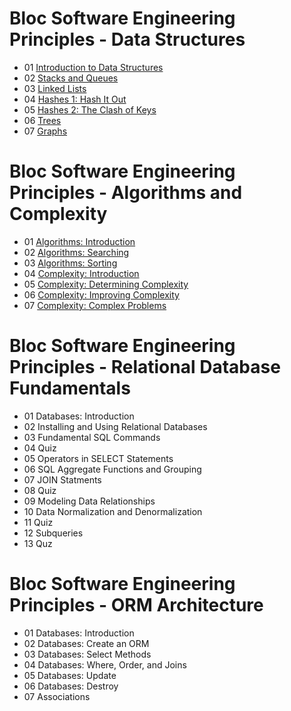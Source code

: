 # Bloc Software Engineering Principles - Data Structures

- 01 [Introduction to Data Structures](https://github.com/OTR500miles2go/sep-assignments/tree/master/01-data-structures/01-introduction-to-data-structures)
- 02 [Stacks and Queues](https://github.com/OTR500miles2go/sep-assignments/tree/master/01-data-structures/02-stacks-and-queues)
- 03 [Linked Lists](https://github.com/OTR500miles2go/sep-assignments/tree/master/01-data-structures/03-linked-lists)
- 04 [Hashes 1: Hash It Out](https://github.com/OTR500miles2go/sep-assignments/tree/master/01-data-structures/04-hashes-part-1)
- 05 [Hashes 2: The Clash of Keys](https://github.com/OTR500miles2go/sep-assignments/tree/master/01-data-structures/05-hashes-part-2)
- 06 [Trees](https://github.com/OTR500miles2go/sep-assignments/tree/master/01-data-structures/06-trees)
- 07 [Graphs](https://github.com/OTR500miles2go/sep-assignments/tree/master/01-data-structures/07-graphs)

# Bloc Software Engineering Principles - Algorithms and Complexity

- 01 [Algorithms: Introduction](https://github.com/OTR500miles2go/sep-assignments/tree/master/02-algorithms-complexity/01-algorithms-introduction)
- 02 [Algorithms: Searching](https://github.com/OTR500miles2go/sep-assignments/tree/master/02-algorithms-complexity/02-algorithms-searching)
- 03 [Algorithms: Sorting](https://github.com/OTR500miles2go/sep-assignments/tree/master/02-algorithms-complexity/03-algorithms-sorting)
- 04 [Complexity: Introduction](https://github.com/OTR500miles2go/sep-assignments/tree/master/02-algorithms-complexity/04-complexity-introduction)
- 05 [Complexity: Determining Complexity](https://github.com/OTR500miles2go/sep-assignments/tree/master/02-algorithms-complexity/05-complexity-determining)
- 06 [Complexity: Improving Complexity](https://github.com/OTR500miles2go/sep-assignments/tree/master/02-algorithms-complexity/06-complexity-improving)
- 07 [Complexity: Complex Problems](https://github.com/OTR500miles2go/sep-assignments/tree/master/02-algorithms-complexity/07-complexity-problems)

# Bloc Software Engineering Principles - Relational Database Fundamentals

- 01 Databases: Introduction
- 02 Installing and Using Relational Databases
- 03 Fundamental SQL Commands
- 04 Quiz
- 05 Operators in SELECT Statements
- 06 SQL Aggregate Functions and Grouping
- 07 JOIN Statments
- 08 Quiz
- 09 Modeling Data Relationships
- 10 Data Normalization and Denormalization
- 11 Quiz
- 12 Subqueries 
- 13 Quz

# Bloc Software Engineering Principles - ORM Architecture

- 01 Databases: Introduction
- 02 Databases: Create an ORM
- 03 Databases: Select Methods
- 04 Databases: Where, Order, and Joins
- 05 Databases: Update
- 06 Databases: Destroy
- 07 Associations